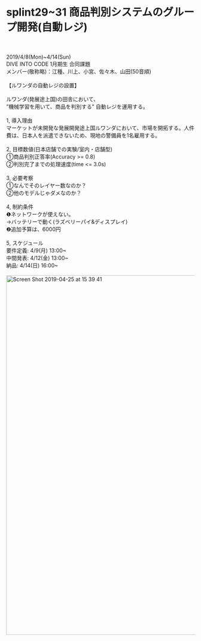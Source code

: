 # splint29~31 商品判別システムのグループ開発(自動レジ)
<br>
<br>
2019/4/8(Mon)~4/14(Sun)<br>
DIVE INTO CODE 1月期生 合同課題<br>
メンバー(敬称略)：江種、川上、小宮、佐々木、山田(50音順)<br>
<br>
【ルワンダの自動レジの設置】<br>
<br>
ルワンダ(発展途上国)の田舎において、<br>
”機械学習を用いて、商品を判別する” 自動レジを運用する。<br>
<br>
1, 導入理由<br>
マーケットが未開発な発展開発途上国ルワンダにおいて、市場を開拓する。人件費は、日本人を派遣できないため、現地の警備員を1名雇用する。<br>
<br>
2, 目標数値(日本店舗での実験/室内・店舗型)<br>
①商品判別正答率(Accuracy >= 0.8)<br>
②判別完了までの処理速度(time <= 3.0s)<br>
<br>
3, 必要考察<br>
①なんでそのレイヤー数なのか？<br>
②他のモデルじゃダメなのか？<br>
<br>
4, 制約条件<br>
❶ネットワークが使えない。<br>
→バッテリーで動く(ラズベリーパイ&ディスプレイ)<br>
❷追加予算は、6000円<br>
<br>
5, スケジュール<br>
要件定義: 4/9(月) 13:00~<br>
中間発表: 4/12(金) 13:00~<br>
納品: 4/14(日) 16:00~<br>
<br>

<img width="962" alt="Screen Shot 2019-04-25 at 15 39 41" src="https://user-images.githubusercontent.com/46381328/56714649-721cd100-6770-11e9-8447-42bc7fc768a9.png">
